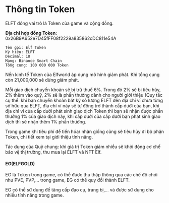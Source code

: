# Thông tin Token

ELFT đóng vai trò là Token của game và cộng đồng.

**Địa chỉ hợp đồng Token:** 0x26B9A652e7D45fFF08f2229a835862cDC811e54A

```
Tên gọi: Elf Token
Ký hiệu: ELFT
Decimal: 18
Mạng: Binance Smart Chain
Tổng cung: 100 000 000 Token
```

Nền kinh tế Token của Elfworld áp dụng mô hình giảm phát. Khi tổng cung còn 21,000,000 sẽ dừng giảm phát.

Mỗi giao dịch chuyển khoản sẽ bị trừ thuế 6%. Trong đó 2% sẽ bị tiêu hủy, 2% thêm vào quỹ, 2% sẽ là phần thưởng dành cho người giới thiệu (Quy tắc cụ thể: khi bạn chuyển khoản bất kỳ số lượng ELFT đến địa chỉ ví chưa từng sở hữu qua ELFT, địa chí ví này sẽ tự động trở thành cấp dưới của bạn, khi địa chỉ ví của cấp dưới phát sinh giao dịch Token thì bạn sẽ nhận được phần thưởng 1% của giao dịch này, khi cấp dưới của cấp dưới bạn phát sinh giao dịch thì sẽ nhận thêm 1% phần thưởng.

Trong game khi tiêu phí để tiến hóa/ nhân giống cũng sẽ tiêu hủy đi bộ phận Token, chi tiết xem tại giới thiệu tính năng.

Tác dụng của Quỹ chung: khi giá trị Token giảm nhiều sẽ khởi động cơ chế bảo vệ thị trường, thu mua lại ELFT và NFT Elf.

#### EG(ELFGOLD)

EG là Token trong game, có thể được thu thập thông qua các chế độ chơi như PVE, PVP,… trong game, EG có thể quy đổi thành ELFT.

EG có thể sử dụng để tăng cấp đạo cụ, trang bị,… và được sử dụng cho nhiều tính năng trong game.

